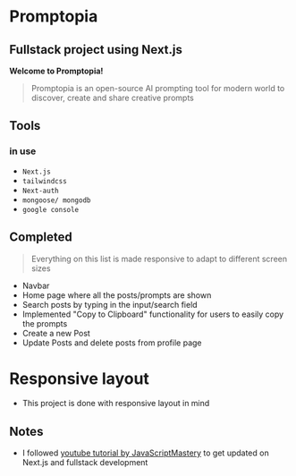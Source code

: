# Promptopia
## Fullstack project using Next.js

**Welcome to Promptopia!**

> Promptopia is an open-source AI prompting tool for modern world to discover, create and share creative prompts

## Tools
### in use
- `Next.js`
- `tailwindcss`
- `Next-auth`
- `mongoose/ mongodb`
- `google console` 

## Completed

> Everything on this list is made responsive to adapt to different screen sizes

- Navbar
- Home page where all the posts/prompts are shown
- Search posts by typing in the input/search field
- Implemented  "Copy to Clipboard" functionality for users to easily copy the prompts 
- Create a new Post 
- Update Posts and delete posts from profile page

# Responsive layout

- This project is done with responsive layout in mind


## Notes
- I followed [youtube tutorial by JavaScriptMastery](https://www.youtube.com/watch?v=wm5gMKuwSYk&ab_channel=JavaScriptMastery) to get updated on Next.js and fullstack development 

